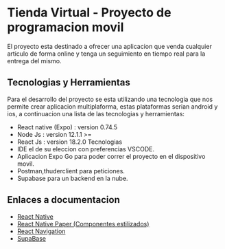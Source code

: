 # Tienda Virtual - Proyecto de programacion movil
El proyecto esta destinado a ofrecer  una aplicacion que venda cualquier articulo de forma online y tenga un seguimiento en tiempo real para la entrega del mismo.
## Tecnologias y Herramientas
Para el desarrollo del proyecto se esta utilizando una tecnologia que nos permite crear aplicacion multiplaforma, estas plataformas serian android y ios, a continuacion una lista de las tecnologias y herramientas:
- React native (Expo) : version 0.74.5
- Node Js : version 12.1.1 >=
- React Js : version 18.2.0
Tecnologias
- IDE el de su eleccion con preferencias VSCODE.
- Aplicacion Expo Go para poder correr el proyecto en el dispositivo movil.
- Postman,thuderclient para peticiones.
- Supabase para un backend en la nube.
## Enlaces a documentacion
 - [React Native](https://reactnative.dev/)
 - [React Native Paper (Componentes estilizados)](https://callstack.github.io/react-native-paper/)
 - [React Navigation](https://reactnavigation.org/docs/getting-started)
 - [SupaBase](https://supabase.com/docs)